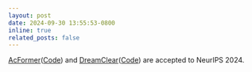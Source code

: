 ```yaml
---
layout: post
date: 2024-09-30 13:55:53-0800
inline: true
related_posts: false
---
```


[AcFormer](https://arxiv.org/pdf/2405.17815)([Code](https://github.com/liuhaogeng/Anchor-Former)) and [DreamClear](https://arxiv.org/pdf/2410.18666)([Code](https://github.com/shallowdream204/DreamClear)) are accepted to NeurIPS 2024.
